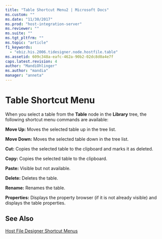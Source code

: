 ```yaml
---
title: "Table Shortcut Menu2 | Microsoft Docs"
ms.custom: ""
ms.date: "11/30/2017"
ms.prod: "host-integration-server"
ms.reviewer: ""
ms.suite: ""
ms.tgt_pltfrm: ""
ms.topic: "article"
f1_keywords: 
  - "ebiz.his.2006.tidesigner.node.hostfile.table"
ms.assetid: 609c348a-eafc-462a-90b2-02dc8d0a4e7f
caps.latest.revision: 4
author: "MandiOhlinger"
ms.author: "mandia"
manager: "anneta"
---
```

# Table Shortcut Menu
When you select a table from the **Table** node in the **Library** tree, the following shortcut menu commands are available:  
  
 **Move Up:** Moves the selected table up in the tree list.  
  
 **Move Down:** Moves the selected table down in the tree list.  
  
 **Cut:** Copies the selected table to the clipboard and marks it as deleted.  
  
 **Copy:** Copies the selected table to the clipboard.  
  
 **Paste:** Visible but not available.  
  
 **Delete:** Deletes the table.  
  
 **Rename:** Renames the table.  
  
 **Properties:** Displays the property browser (if it is not already visible) and displays the table properties.  
  
## See Also  
 [Host File Designer Shortcut Menus](../core/host-file-designer-shortcut-menus1.md)